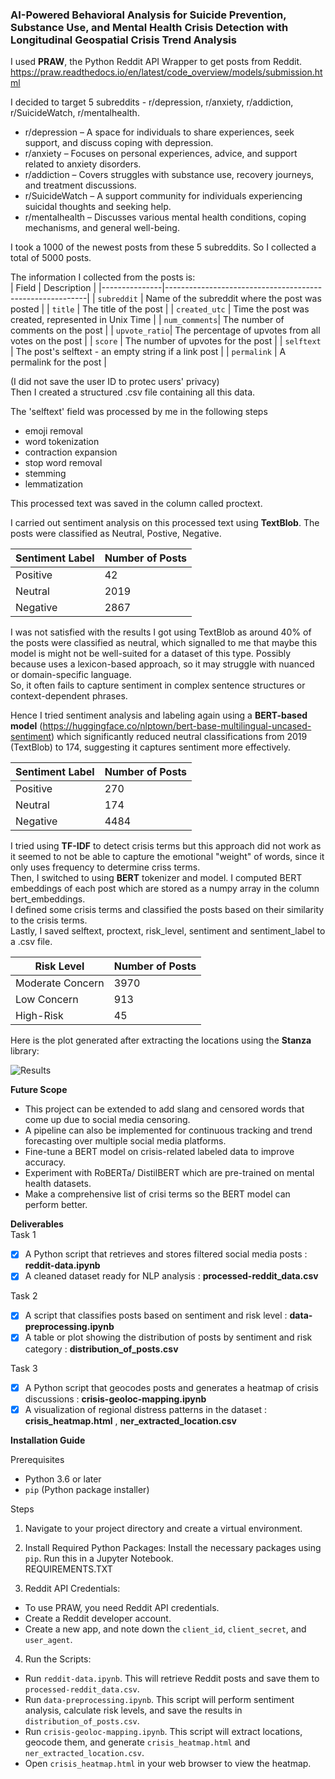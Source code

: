 ### AI-Powered Behavioral Analysis for Suicide Prevention, Substance Use, and Mental Health Crisis Detection with Longitudinal Geospatial Crisis Trend Analysis

I used  **PRAW**, the Python Reddit API Wrapper to get posts from Reddit.    
https://praw.readthedocs.io/en/latest/code_overview/models/submission.html   

I decided to target 5 subreddits - r/depression, r/anxiety, r/addiction, r/SuicideWatch, r/mentalhealth.  
- r/depression – A space for individuals to share experiences, seek support, and discuss coping with depression.  
- r/anxiety – Focuses on personal experiences, advice, and support related to anxiety disorders.  
- r/addiction – Covers struggles with substance use, recovery journeys, and treatment discussions.  
- r/SuicideWatch – A support community for individuals experiencing suicidal thoughts and seeking help.  
- r/mentalhealth – Discusses various mental health conditions, coping mechanisms, and general well-being.  

I took a 1000 of the newest posts from these 5 subreddits. So I collected a total of 5000 posts.    

The information I collected from the posts is:  
| Field          | Description                                              |
|---------------|----------------------------------------------------------|
| `subreddit`   | Name of the subreddit where the post was posted          |
| `title`       | The title of the post                                    |
| `created_utc` | Time the post was created, represented in Unix Time      |
| `num_comments`| The number of comments on the post                       |
| `upvote_ratio`| The percentage of upvotes from all votes on the post     |
| `score`       | The number of upvotes for the post                       |
| `selftext`    | The post's selftext - an empty string if a link post     |
| `permalink`   | A permalink for the post                                 |    

(I did not save the user ID to protec users' privacy)  
Then I created a structured .csv file containing all this data.  

The 'selftext' field was processed by me in the following steps 
- emoji removal
- word tokenization
- contraction expansion
- stop word removal
- stemming
- lemmatization   
  
This processed text was saved in the column called proctext.   

I carried out sentiment analysis on this processed text using **TextBlob**. The posts were classified as Neutral, Postive, Negative.

| Sentiment Label        | Number of Posts |
|-------------------|----------------|
| Positive | 42           |
| Neutral      | 2019             |
| Negative        | 2867              |   

I was not satisfied with the results I got using TextBlob as around 40% of the posts were classified as neutral, which signalled to me that maybe this model is might not be well-suited for a dataset of this type.
Possibly because uses a lexicon-based approach, so it may struggle with nuanced or domain-specific language.  
So, it often fails to capture sentiment in complex sentence structures or context-dependent phrases.  

Hence I tried sentiment analysis and labeling again using a **BERT-based model** (https://huggingface.co/nlptown/bert-base-multilingual-uncased-sentiment) which significantly reduced neutral classifications from 2019 (TextBlob) to 174, suggesting it captures sentiment more effectively.  

| Sentiment Label        | Number of Posts |
|-------------------|----------------|
| Positive | 270           |
| Neutral      | 174             |
| Negative        | 4484              | 

I tried using **TF-IDF** to detect crisis terms but this approach did not work as it seemed to not be able to capture the emotional "weight" of words, since it only uses frequency to determine criss terms.  
Then, I switched to using **BERT** tokenizer and model. I computed BERT embeddings of each post which are stored as a numpy array in the column bert_embeddings.  
I defined some crisis terms and classified the posts based on their similarity to the crisis terms.   
Lastly, I saved selftext, proctext, risk_level, sentiment and sentiment_label to a .csv file.   

| Risk Level        | Number of Posts |
|-------------------|----------------|
| Moderate Concern | 3970           |
| Low Concern      | 913             |
| High-Risk        | 45              |   

Here is the plot generated after extracting the locations using the **Stanza** library: 

![Results](https://github.com/user-attachments/assets/c296bc0e-2726-4b37-9c6b-974ecb9c65e5)

**Future Scope**  
- This project can be extended to add slang and censored words that come up due to social media censoring.
- A pipeline can also be implemented for continuous tracking and trend forecasting over multiple social media platforms.
- Fine-tune a BERT model on crisis-related labeled data to improve accuracy.
- Experiment with RoBERTa/ DistilBERT which are pre-trained on mental health datasets.
- Make a comprehensive list of crisi terms so the BERT model can perform better.

**Deliverables**  
Task 1  
- [x]  A Python script that retrieves and stores filtered social media posts : **reddit-data.ipynb**
- [x]  A cleaned dataset ready for NLP analysis : **processed-reddit_data.csv**

Task 2
- [x] A script that classifies posts based on sentiment and risk level : **data-preprocessing.ipynb** 
- [x] A table or plot showing the distribution of posts by sentiment and risk category : **distribution_of_posts.csv**   

Task 3
- [x] A Python script that geocodes posts and generates a heatmap of crisis discussions : **crisis-geoloc-mapping.ipynb**
- [x] A visualization of regional distress patterns in the dataset : **crisis_heatmap.html** , **ner_extracted_location.csv**

**Installation Guide**   

Prerequisites 
* Python 3.6 or later
* `pip` (Python package installer)

Steps   
1. Navigate to your project directory and create a virtual environment.

2. Install Required Python Packages:
Install the necessary packages using `pip`.  Run this in a Jupyter Notebook.  
REQUIREMENTS.TXT

4. Reddit API Credentials:
- To use PRAW, you need Reddit API credentials.  
- Create a Reddit developer account.  
- Create a new app, and note down the `client_id`, `client_secret`, and `user_agent`.   

4. Run the Scripts:  
- Run `reddit-data.ipynb`. This will retrieve Reddit posts and save them to `processed-reddit_data.csv`.
- Run `data-preprocessing.ipynb`. This script will perform sentiment analysis, calculate risk levels, and save the results in `distribution_of_posts.csv`.
- Run `crisis-geoloc-mapping.ipynb`. This script will extract locations, geocode them, and generate `crisis_heatmap.html` and `ner_extracted_location.csv`.
- Open `crisis_heatmap.html` in your web browser to view the heatmap.   
